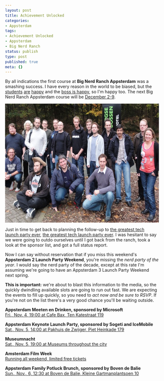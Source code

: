 ```yaml
---
layout: post
title: Achievement Unlocked
categories:
- Appsterdam
tags:
- Achievement Unlocked
- Appsterdam
- Big Nerd Ranch
status: publish
type: post
published: true
meta: {}
---
```

By all indications the first course at <strong>Big Nerd Ranch Appsterdam</strong> was a smashing success. I have every reason in the world to be biased, but the <a href="https://twitter.com/isutton/status/130200996193374208">students</a> <a href="https://twitter.com/akulbe/status/129984167676088320">are</a> <a href="https://twitter.com/mattfgl/status/129834849912631296">happy</a> and the <a href="https://twitter.com/aaronhillegass/status/128165046621708289">boss is happy</a>, so I'm happy too. The next Big Nerd Ranch Appsterdam course will be <a href="http://www.bignerdranch.com/classes/beginning_ios_iphone_ipad_">December 2-9</a>.

<img style="display:block; margin-left:auto; margin-right:auto;" src="/images/assets/BNRAppsterdam0.jpg" alt="Big Nerd Ranch Appsterdam, Class 0, courtesy of @trippeltrap" title="BNRAppsterdam0.JPG" border="0" width="600" height="390" />

Just in time to get back to planning the follow-up to <a href="http://www.nytimes.com/external/venturebeat/2011/06/27/27venturebeat-appsterdam-a-haven-for-indie-app-makers-89100.html">the greatest tech launch party ever</a>, <a href="http://meetup.com/Appsterdam/events/36497712/">the greatest tech launch party ever</a>. I was hesitant to say we were going to outdo ourselves until I got back from the ranch, took a look at the sponsor list, and got a full status report.

Now I can say without reservation that if you miss this weekend's <strong>Appsterdam 2 Launch Party Weekend</strong>, you're missing the <em>nerd party of the year</em>. I would say the nerd party of the decade, except at this rate I'm assuming we're going to have an Appsterdam 3 Launch Party Weekend next spring.

<strong>This is important:</strong> we're about to blast this information to the media, so the quickly dwindling available slots are going to run out fast. We are expecting the events to fill up quickly, so you need to <em>act now and be sure to RSVP</em>. If you're not on the list there's a very good chance you'll be waiting outside.

<strong>Appsterdam Meeten en Drinken, sponsored by Microsoft</strong><br />
<a href="http://meetup.com/Appsterdam/events/36497642/">Fri., Nov. 4, 19:00 at Cafe Bax, Ten Katestraat 119</a>
<p />
<strong>Appsterdam Keynote Launch Party, sponsored by Sogeti and IceMobile</strong><br />
<a href="http://meetup.com/Appsterdam/events/36497712/">Sat., Nov. 5, 14:00 at Pakhuis de Zwijger, Piet Heinkade 179</a>
<p />
<strong>Museumnacht</strong><br />
<a href="http://meetup.com/Appsterdam/events/37805582/">Sat., Nov. 5, 19:00 at Museums throughout the city</a>
<p />
<strong>Amsterdam Film Week</strong><br />
<a href="http://meetup.com/Appsterdam/events/38205102/">Running all weekend, limited free tickets</a>
<p />
<strong>Appsterdam Family Potluck Brunch, sponsored by Boven de Balie</strong><br />
<a href="http://meetup.com/Appsterdam/events/36497732">Sun., Nov., 6, 12:30 at Boven de Balie, Kleine Gartmanplantsoen 10</a>
